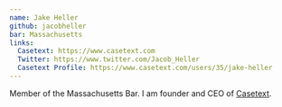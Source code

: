 ```yaml
---
name: Jake Heller
github: jacobheller
bar: Massachusetts
links:
  Casetext: https://www.casetext.com
  Twitter: https://www.twitter.com/Jacob_Heller
  Casetext Profile: https://www.casetext.com/users/35/jake-heller
---
```


Member of the Massachusetts Bar. I am founder and CEO of [Casetext](https://www.casetext.com).